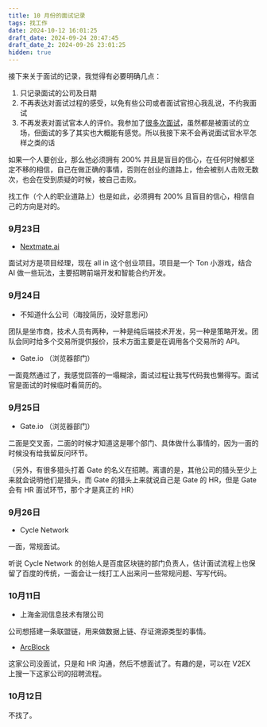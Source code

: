 ```yaml
---
title: 10 月份的面试记录
tags: 找工作
date: 2024-10-12 16:01:25
draft_date: 2024-09-24 20:47:45
draft_date_2: 2024-09-26 23:01:25
hidden: true
---
```


接下来关于面试的记录，我觉得有必要明确几点：

1. 只记录面试的公司及日期
2. 不再表达对面试过程的感受，以免有些公司或者面试官担心我乱说，不约我面试
3. 不再发表对面试官本人的评价。我参加了[很多次面试](/tags/找工作/)，虽然都是被面试的立场，但面试的多了其实也大概能有感觉。所以我接下来不会再说面试官水平怎样之类的话

如果一个人要创业，那么他必须拥有 200% 并且是盲目的信心，在任何时候都坚定不移的相信，自己在做正确的事情，否则在创业的道路上，他会被别人击败无数次，也会在受到质疑的时候，被自己击败。

找工作（个人的职业道路上）也是如此，必须拥有 200% 且盲目的信心，相信自己的方向是对的。

### 9月23日

- [Nextmate.ai](https://nextmate.ai/)

面试对方是项目经理，现在 all in 这个创业项目。项目是一个 Ton 小游戏，结合 AI 做一些玩法，主要招聘前端开发和智能合约开发。

### 9月24日

- 不知道什么公司（海投简历，没好意思问）

团队是坐市商，技术人员有两种，一种是纯后端技术开发，另一种是策略开发。团队会同时给多个交易所提供报价，技术方面主要是在调用各个交易所的 API。

- Gate.io （浏览器部门）

一面竟然通过了，我感觉回答的一塌糊涂，面试过程让我写代码我也懒得写。面试官是面试的时候临时看简历的。

### 9月25日

- Gate.io （浏览器部门）

二面是交叉面，二面的时候才知道这是哪个部门、具体做什么事情的，因为一面的时候没有给我留反问环节。

（另外，有很多猎头打着 Gate 的名义在招聘。离谱的是，其他公司的猎头至少上来就会说明他们是猎头，而 Gate 的猎头上来就说自己是 Gate 的 HR，但是 Gate 会有 HR 面试环节，那个才是真正的 HR）

### 9月26日

- Cycle Network

一面，常规面试。

听说 Cycle Network 的创始人是百度区块链的部门负责人，估计面试流程上也保留了百度的传统，一面会让一线打工人出来问一些常规问题、写写代码。

### 10月11日

- 上海金润信息技术有限公司

公司想搭建一条联盟链，用来做数据上链、存证溯源类型的事情。

- [ArcBlock](https://www.arcblock.io/)

这家公司没面试，只是和 HR 沟通，然后不想面试了。有趣的是，可以在 V2EX 上搜一下这家公司的招聘流程。

<!--

- [Pell Network](https://pell.network/)

挺好的。

-->

### 10月12日

不找了。

